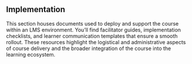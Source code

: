 ## Implementation

This section houses documents used to deploy and support the course within an LMS environment. You’ll find facilitator guides, implementation checklists, and learner communication templates that ensure a smooth rollout. These resources highlight the logistical and administrative aspects of course delivery and the broader integration of the course into the learning ecosystem.
